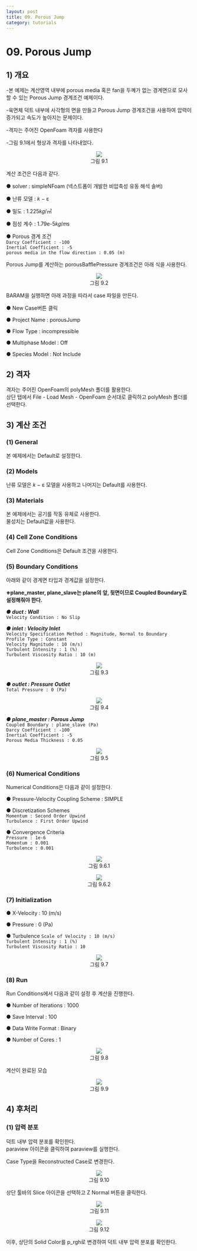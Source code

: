 ```yaml
---
layout: post
title: 09. Porous Jump
category: tutorials
---
```


# 09. Porous Jump 
 
## 1) 개요 
-본 예제는 계산영역 내부에 porous media 혹은 fan을 두꼐가 없는 경계면으로 모사할 수 있는 Porous Jump 경계조건 예제이다.<br>

-육면체 덕트 내부에 사각형의 면을 만들고 Porous Jump 경계조건을 사용하여 압력이 증가되고 속도가 높아지는 문제이다. <br>

-격자는 주어진 OpenFoam 격자를 사용한다<br>

-그림 9.1에서 형상과 격자를 나타내었다.<br>

<p align='center'>
    <img src="https:nextfoam.co.kr/baramManual/porousJump/9.1.png"><br>
    그림 9.1
</p>

계산 조건은 다음과 같다. <br>

●  solver : simpleNFoam (넥스트폼이 개발한 비압축성 유동 해석 솔버) <br>

●  난류 모델 : 𝑘 − ε <br>

●  밀도 : 1.225𝑘𝑔/㎥ <br>

●  점성 계수 : 1.79e-5𝑘𝑔/𝑚s <br>

●  Porous 경계 조건<br>
```Darcy Coefficient : -100```<br>
```Inertial Coefficient : -5```<br>
```porous media in the flow direction : 0.05 (m)```<br>

Porous Jump를 계산하는 porousBafflePressure 경계조건은 아래 식을 사용한다.

<p align='center'>
    <img src="https:nextfoam.co.kr/baramManual/porousJump/9.2.png"><br>
    그림 9.2
</p>

BARAM을 실행하면 아래 과정을 따라서 case 파일을 만든다.<br>

●  New Case버튼 클릭<br>

●  Project Name : porousJump<br>

●  Flow Type : incompressible<br>

●  Multiphase Model : Off<br>

● Species Model : Not Include<br>

## 2) 격자
격자는 주어진 OpenFoam의 polyMesh 폴더를 활용한다. <br>
상단 탭에서 File - Load Mesh - OpenFoam 순서대로 클릭하고 polyMesh 폴더를 선택한다. <br>

## 3) 계산 조건
### (1) General
본 예제에서는 Default로 설정한다.<br>

### (2) Models
난류 모델은 𝑘 − ε 모델을 사용하고 나머지는 Default를 사용한다. <br>

### (3) Materials
본 예제에서는 공기를 작동 유체로 사용한다.<br>
물성치는 Default값을 사용한다.<br>

### (4) Cell Zone Conditions
Cell Zone Conditions은 Default 조건을 사용한다.<br>

### (5) Boundary Conditions
아래와 같이 경계면 타입과 경계값을 설정한다.<br>

**※plane_master, plane_slave는 plane의 앞, 뒷면이므로 Coupled Boundary로 설정해줘야 한다.<br>**

***●  duct : Wall***<br>
```Velocity Condition : No Slip```<br>

***●  inlet : Velocity Inlet***<br>
```Velocity Specification Method : Magnitude, Normal to Boundary```<br>
```Profile Type : Constant```<br>
```Velocity Magnitude : 10 (m/s)```<br>
```Turbulent Intensity : 1 (%)```<br>
```Turbulent Viscosity Ratio : 10 (m)```<br>

<p align='center'>
    <img src="https:nextfoam.co.kr/baramManual/porousJump/9.3.png"><br>
    그림 9.3
</p>

***●  outlet : Pressure Outlet***<br>
```Total Pressure : 0 (Pa)```<br>

<p align='center'>
    <img src="https:nextfoam.co.kr/baramManual/porousJump/9.4.png"><br>
    그림 9.4
</p>

***●  plane_master : Porous Jump***<br>
```Coupled Boundary : plane_slave (Pa)```<br>
```Darcy Coefficient : -100```<br>
```Inertial Coefficient : -5```<br>
```Porous Media Thickness : 0.05```<br>

<p align='center'>
    <img src="https:nextfoam.co.kr/baramManual/porousJump/9.5.png"><br>
    그림 9.5
</p>

### (6) Numerical Conditions
Numerical Conditions은 다음과 같이 설정한다.<br>

●  Pressure-Velocity Coupling Scheme : SIMPLE<br>

●  Discretization Schemes<br>
```Momentum : Second Order Upwind```<br>
```Turbulence : First Order Upwind```<br>

●  Convergence Criteria<br>
```Pressure : 1e-6```<br>
```Momentum : 0.001```<br>
```Turbulence : 0.001```<br>

<p align='center'>
    <img src="https:nextfoam.co.kr/baramManual/porousJump/9.6.1.png"><br>
    그림 9.6.1
</p>

<p align='center'>
    <img src="https:nextfoam.co.kr/baramManual/porousJump/9.6.2.png"><br>
    그림 9.6.2
</p>

### (7) Initialization
●  X-Velocity : 10 (m/s)<br>

●  Pressure : 0 (Pa)<br>

●  Turbulence
```Scale of Velocity : 10 (m/s)```<br>
```Turbulent Intensity : 1 (%)```<br>
```Turbulent Viscosity Ratio : 10```<br>

<p align='center'>
    <img src="https:nextfoam.co.kr/baramManual/porousJump/9.7.png"><br>
    그림 9.7
</p>

### (8) Run
Run Conditions에서 다음과 같이 설정 후 계산을 진행한다.<br>

●  Number of Iterations : 1000  <br>

●  Save Interval : 100  <br>

●  Data Write Format : Binary  <br>

●  Number of Cores : 1  <br>

<p align='center'>
    <img src="https:nextfoam.co.kr/baramManual/porousJump/9.8.png"><br>
    그림 9.8
</p>

계산이 완료된 모습

<p align='center'>
    <img src="https:nextfoam.co.kr/baramManual/porousJump/9.9.png"><br>
    그림 9.9
</p>

## 4) 후처리

### (1) 압력 분포
덕트 내부 압력 분포를 확인한다.<br>
paraview 아이콘을 클릭하여 paraview를 실행한다.<br>

Case Type을 Reconstructed Case로 변경한다.

<p align='center'>
    <img src="https:nextfoam.co.kr/baramManual/porousJump/9.10.png"><br>
    그림 9.10
</p>

상단 툴바의 Slice 아이콘을 선택하고 Z Normal 버튼을 클릭한다.<br>

<p align='center'>
    <img src="https:nextfoam.co.kr/baramManual/porousJump/9.11.png"><br>
    그림 9.11
</p>

<p align='center'>
    <img src="https:nextfoam.co.kr/baramManual/porousJump/9.12.png"><br>
    그림 9.12
</p>

이후, 상단의 Solid Color를 p_rgh로 변경하여 덕트 내부 압력 분포를 확인한다.
